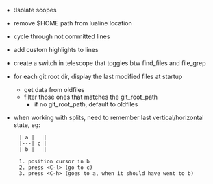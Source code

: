 - :Isolate scopes

- remove $HOME path from lualine location

- cycle through not committed lines

- add custom highlights to lines

- create a switch in telescope that toggles btw find_files and file_grep

- for each git root dir, display the last modified files at startup
    - get data from oldfiles
    - filter those ones that matches the git_root_path
        - if no git_root_path, default to oldfiles


- when working with splits, need to remember last vertical/horizontal state, eg:

```
     | a |   |
     |---| c |
     | b |   |
     
     1. position cursor in b
     2. press <C-l> (go to c)
     3. press <C-h> (goes to a, when it should have went to b)

```

    
